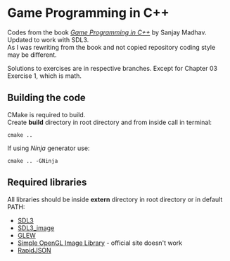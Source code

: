 # Game Programming in C++

Codes from the book [*Game Programming in C++*](https://github.com/gameprogcpp/code) by Sanjay Madhav. Updated to work with SDL3.  
As I was rewriting from the book and not copied repository coding style may be different.

Solutions to exercises are in respective branches. Except for Chapter 03 Exercise 1, which is math.


## Building the code
CMake is required to build.  
Create **build** directory in root directory and from inside call in terminal:
```
cmake ..
```
If using *Ninja* generator use:
```
cmake .. -GNinja
```


## Required libraries
All libraries should be inside **extern** directory in root directory or in default PATH:
* [SDL3](https://www.libsdl.org/index.php)
* [SDL3_image](https://github.com/libsdl-org/SDL_image)
* [GLEW](https://glew.sourceforge.net/)
* [Simple OpenGL Image Library](https://github.com/kbranigan/Simple-OpenGL-Image-Library) - official site doesn't work
* [RapidJSON](https://rapidjson.org/)
